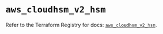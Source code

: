 # `aws_cloudhsm_v2_hsm`

Refer to the Terraform Registry for docs: [`aws_cloudhsm_v2_hsm`](https://registry.terraform.io/providers/hashicorp/aws/5.94.0/docs/resources/cloudhsm_v2_hsm).
